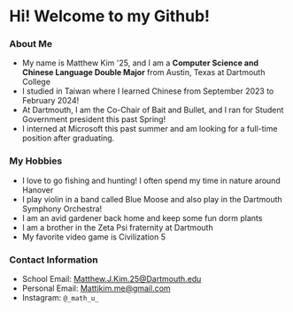 # Hi! Welcome to my Github!
### About Me
- My name is Matthew Kim '25, and I am a **Computer Science and Chinese Language Double Major** from Austin, Texas at Dartmouth College
- I studied in Taiwan where I learned Chinese from September 2023 to February 2024!
- At Dartmouth, I am the Co-Chair of Bait and Bullet, and I ran for Student Government president this past Spring!
- I interned at Microsoft this past summer and am looking for a full-time position after graduating.

### My Hobbies
- I love to go fishing and hunting! I often spend my time in nature around Hanover
- I play violin in a band called Blue Moose and also play in the Dartmouth Symphony Orchestra!
- I am an avid gardener back home and keep some fun dorm plants
- I am a brother in the Zeta Psi fraternity at Dartmouth
- My favorite video game is Civilization 5

### Contact Information
- School Email: Matthew.J.Kim.25@Dartmouth.edu
- Personal Email: Mattjkim.me@gmail.com
- Instagram: `@_math_u_`
